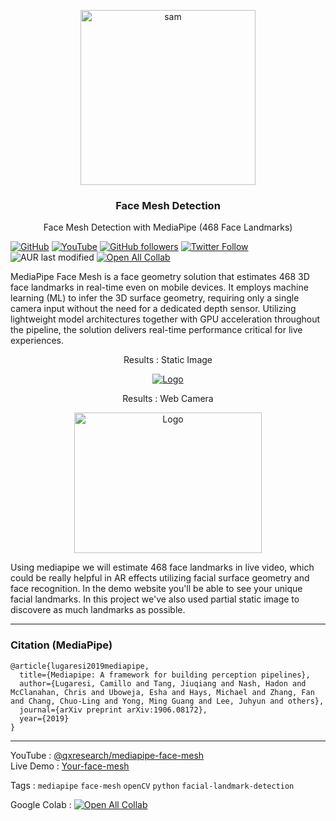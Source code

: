 <p align="center">
  <a href="https://www.youtube.com/channel/UCX7oe66V8zyFpAJyMfPL9VA">
    <img src="https://github.com/qxresearch/Face-Mesh-Detection/blob/main/Images/i.png" alt="sam" width="280" height="280">
  </a>
  <h3 align="center">Face Mesh Detection</h3>
  <p align="center"> 
  Face Mesh Detection with MediaPipe (468 Face Landmarks)
  </p>
</p>


[![GitHub](https://img.shields.io/static/v1.svg?label=Collaborators&message=1&color=success&logo=github&style=social)](https://github.com/qxresearch/Simple-Harmonic-Motion/graphs/contributors)
[![YouTube](https://img.shields.io/static/v1.svg?label=YouTube&message=@qxresearch&color=grey&logo=youtube&style=flat&logoColor=white&colorA=critical)](https://www.youtube.com/channel/UCX7oe66V8zyFpAJyMfPL9VA)
[![GitHub followers](https://img.shields.io/github/followers/xiaowuc2?style=social)]("https://github.com/xiaowuc2")
  [![Twitter Follow](https://img.shields.io/twitter/follow/qxresearch?label=%40qxresearch&style=social)](https://twitter.com/qxresearchAi)
    <img alt="AUR last modified" src="https://img.shields.io/aur/last-modified/google-chrome">
    [![Open All Collab](https://colab.research.google.com/assets/colab-badge.svg)](https://colab.research.google.com/drive/1o-Q_jhZI25Gl2lCTTHKsQWktLZgaNF_Z?usp=sharing)

MediaPipe Face Mesh is a face geometry solution that estimates 468 3D face landmarks in real-time even on mobile devices. It employs machine learning (ML) to infer the 3D surface geometry, requiring only a single camera input without the need for a dedicated depth sensor. Utilizing lightweight model architectures together with GPU acceleration throughout the pipeline, the solution delivers real-time performance critical for live experiences.

<p align="center">
  Results : Static Image
</p>

<p align="center">
  <a href="https://mediapipe.dev">
    <img src="https://github.com/qxresearch/Face-Mesh-Detection/blob/main/Images/j.png" alt="Logo">
  </a>
</p>

<p align="center">
  Results : Web Camera
</p>

<p align="center">
  <a href="https://mediapipe.dev">
    <img src="https://github.com/qxresearch/Face-Mesh-Detection/blob/main/Images/df.gif" alt="Logo" width="300" height="225">
  </a>
</p>


Using mediapipe we will estimate 468 face landmarks in live video, which could be really helpful in AR effects utilizing facial surface geometry and face recognition. In the demo website you'll be able to see your unique facial landmarks. In this project we've also used partial static image to discovere as much landmarks as possible.

---
### Citation (MediaPipe)
```
@article{lugaresi2019mediapipe,
  title={Mediapipe: A framework for building perception pipelines},
  author={Lugaresi, Camillo and Tang, Jiuqiang and Nash, Hadon and McClanahan, Chris and Uboweja, Esha and Hays, Michael and Zhang, Fan and Chang, Chuo-Ling and Yong, Ming Guang and Lee, Juhyun and others},
  journal={arXiv preprint arXiv:1906.08172},
  year={2019}
}
```
---

YouTube : [@qxresearch/mediapipe-face-mesh]()
<br>
Live Demo : [Your-face-mesh]()

Tags : `mediapipe` `face-mesh` `openCV` `python` `facial-landmark-detection`

Google Colab : [![Open All Collab](https://colab.research.google.com/assets/colab-badge.svg)](https://colab.research.google.com/drive/1o-Q_jhZI25Gl2lCTTHKsQWktLZgaNF_Z?usp=sharing)


